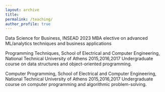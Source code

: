 ```yaml
---
layout: archive
title:
permalink: /teaching/
author_profile: true
---
```


Data Science for Business, INSEAD 2023
MBA elective on advanced ML/analytics techniques and business applications

Programming Techniques, School of Electrical and Computer Engineering, National Technical University of Athens 2015,2016,2017
Undergraduate course on data structures and object-oriented programming.

Computer Programming, School of Electrical and Computer Engineering, National Technical University of Athens 2015,2016,2017
Undergraduate course on computer programming and algorithmic problem-solving.
